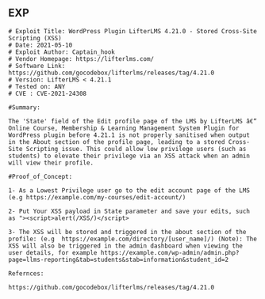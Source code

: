 EXP
---

    # Exploit Title: WordPress Plugin LifterLMS 4.21.0 - Stored Cross-Site Scripting (XSS)
    # Date: 2021-05-10
    # Exploit Author: Captain_hook
    # Vendor Homepage: https://lifterlms.com/
    # Software Link: https://github.com/gocodebox/lifterlms/releases/tag/4.21.0
    # Version: LifterLMS < 4.21.1
    # Tested on: ANY
    # CVE : CVE-2021-24308

    #Summary:

    The 'State' field of the Edit profile page of the LMS by LifterLMS â€“ Online Course, Membership & Learning Management System Plugin for WordPress plugin before 4.21.1 is not properly sanitised when output in the About section of the profile page, leading to a stored Cross-Site Scripting issue. This could allow low privilege users (such as students) to elevate their privilege via an XSS attack when an admin will view their profile.

    #Proof_of_Concept:

    1- As a Lowest Privilege user go to the edit account page of the LMS
    (e.g https://example.com/my-courses/edit-account/)

    2- Put Your XSS payload in State parameter and save your edits, such
    as "><script>alert(/XSS/)</script>

    3- The XSS will be stored and triggered in the about section of the profile: (e.g  https://example.com/directory/[user_name]/) (Note): The XSS will also be triggered in the admin dashboard when viewing the user details, for example https://example.com/wp-admin/admin.php?page=llms-reporting&tab=students&stab=information&student_id=2

    Refernces:

    https://github.com/gocodebox/lifterlms/releases/tag/4.21.0